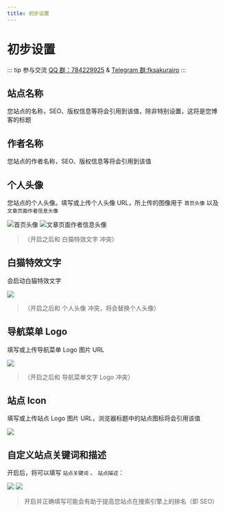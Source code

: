 ```yaml
---
title: 初步设置
---
```


# 初步设置 <Badge type="tip" text="2.6.0" />

::: tip 参与交流
[QQ 群：784229925](https://jq.qq.com/?_wv=1027&k=U5UJjRik) & [Telegram 群:fksakurairo](https://t.me/fksakurairo)
:::

## 站点名称

您站点的名称，SEO、版权信息等将会引用到该值，除非特别设置，这将是您博客的标题

## 作者名称

您站点的作者名称，SEO、版权信息等将会引用到该值

## 个人头像

您站点的个人头像。填写或上传个人头像 URL，所上传的图像用于 `首页头像` 以及 `文章页面作者信息头像`

![首页头像](/img/preliminary_img_hp.png)
![文章页面作者信息头像](/img/preliminary_img_post.png)

> （开启之后和 白猫特效文字 冲突）

## 白猫特效文字

会启动白猫特效文字

![](https://s.nmxc.ltd/sakurairo_wiki/help/sz3.png)

> （开启之后和 个人头像 冲突，将会替换个人头像）

## 导航菜单 Logo

填写或上传导航菜单 Logo 图片 URL

![](https://s.nmxc.ltd/sakurairo_wiki/help/sz4.png)

> （开启之后和 导航菜单文字 Logo 冲突）

## 站点 Icon

填写或上传站点 Logo 图片 URL，浏览器标题中的站点图标将会引用该值

![](https://s.nmxc.ltd/sakurairo_wiki/help/sz5.png)

## 自定义站点关键词和描述

开启后，将可以填写 `站点关键词` 、 `站点描述`：

![](/img/preliminary_desc.png)
![](https://s.nmxc.ltd/sakurairo_wiki/help/sz6.png)

> 开启并正确填写可能会有助于提高您站点在搜索引擎上的排名（即 SEO）

